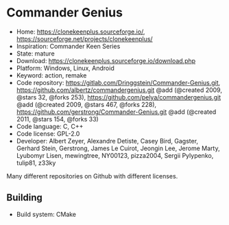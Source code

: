 # Commander Genius

- Home: https://clonekeenplus.sourceforge.io/, https://sourceforge.net/projects/clonekeenplus/
- Inspiration: Commander Keen Series
- State: mature
- Download: https://clonekeenplus.sourceforge.io/download.php
- Platform: Windows, Linux, Android
- Keyword: action, remake
- Code repository: https://gitlab.com/Dringgstein/Commander-Genius.git, https://github.com/albertz/commandergenius.git @add (@created 2009, @stars 32, @forks 253), https://github.com/pelya/commandergenius.git @add (@created 2009, @stars 467, @forks 228), https://github.com/gerstrong/Commander-Genius.git @add (@created 2011, @stars 154, @forks 33)
- Code language: C, C++
- Code license: GPL-2.0
- Developer: Albert Zeyer, Alexandre Detiste, Casey Bird, Gagster, Gerhard Stein, Gerstrong, James Le Cuirot, Jeongin Lee, Jerome Marty, Lyubomyr Lisen, mewingtree, NY00123, pizza2004, Sergii Pylypenko, tulip81, z33ky

Many different repositories on Github with different licenses.

## Building

- Build system: CMake
